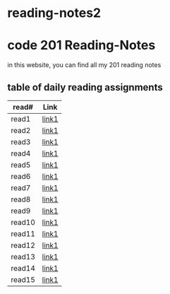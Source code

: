 # reading-notes2
# code 201 Reading-Notes

in this website, you can find all my 201 reading notes
 ## table of daily reading assignments
 
 read# | Link
 --------|--------
 read1 |[link1]()
 read2 |[link1]()
 read3 |[link1]()
 read4 |[link1]()
 read5 |[link1]()
 read6 |[link1]()
 read7 |[link1]()
 read8 |[link1]()
 read9 |[link1]()
 read10 |[link1]()
 read11 |[link1]()
 read12 |[link1]()
 read13 |[link1]()
 read14 |[link1]()
 read15 |[link1]()